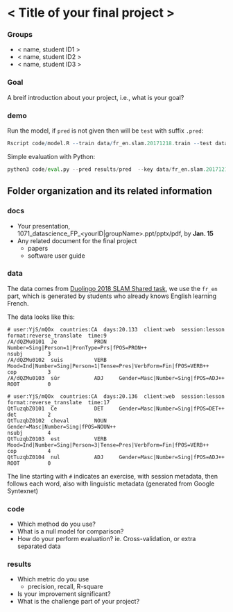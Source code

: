 # < Title of your final project >

### Groups
* < name, student ID1 >
* < name, student ID2 >
* < name, student ID3 >

### Goal
A breif introduction about your project, i.e., what is your goal?

### demo 
Run the model, if `pred` is not given then will be `test` with suffix `.pred`:
```R
Rscript code/model.R --train data/fr_en.slam.20171218.train --test data/fr_en.slam.20171218.test --pred results/pred
```

Simple evaluation with Python:
```py
python3 code/eval.py --pred results/pred  --key data/fr_en.slam.20171218.test.key
```

## Folder organization and its related information

### docs
* Your presentation, 1071_datascience_FP_<yourID|groupName>.ppt/pptx/pdf, by **Jan. 15**
* Any related document for the final project
  * papers
  * software user guide

### data

The data comes from [Duolingo 2018 SLAM Shared task](http://sharedtask.duolingo.com), we use the `fr_en` part, which is generated by students who already knows English learning French.

The data looks like this:

```
# user:YjS/mQOx  countries:CA  days:20.133  client:web  session:lesson  format:reverse_translate  time:9
/A/dQZMu0101  Je            PRON    Number=Sing|Person=1|PronType=Prs|fPOS=PRON++                           nsubj        3
/A/dQZMu0102  suis          VERB    Mood=Ind|Number=Sing|Person=1|Tense=Pres|VerbForm=Fin|fPOS=VERB++       cop          3
/A/dQZMu0103  sûr           ADJ     Gender=Masc|Number=Sing|fPOS=ADJ++                                      ROOT         0

# user:YjS/mQOx  countries:CA  days:20.136  client:web  session:lesson  format:reverse_translate  time:17
QtTuzqbZ0101  Ce            DET     Gender=Masc|Number=Sing|fPOS=DET++                                      det          2
QtTuzqbZ0102  cheval        NOUN    Gender=Masc|Number=Sing|fPOS=NOUN++                                     nsubj        4
QtTuzqbZ0103  est           VERB    Mood=Ind|Number=Sing|Person=3|Tense=Pres|VerbForm=Fin|fPOS=VERB++       cop          4
QtTuzqbZ0104  nul           ADJ     Gender=Masc|Number=Sing|fPOS=ADJ++                                      ROOT         0
```

The line starting with `#` indicates an exercise, with session metadata, then follows each word, also with linguistic metadata (generated
 from Google Syntexnet)
 
### code

* Which method do you use?
* What is a null model for comparison?
* How do your perform evaluation? ie. Cross-validation, or extra separated data

### results

* Which metric do you use 
  * precision, recall, R-square
* Is your improvement significant?
* What is the challenge part of your project?
